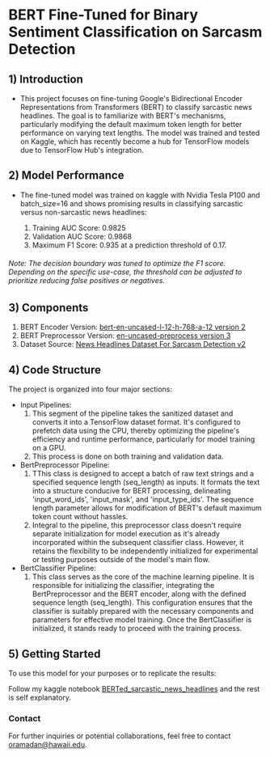 # BERT Fine-Tuned for Binary Sentiment Classification on Sarcasm Detection
## 1) Introduction
- This project focuses on fine-tuning Google's Bidirectional Encoder Representations from Transformers (BERT) to classify sarcastic news headlines. The goal is to familiarize with BERT's mechanisms, particularly modifying the default maximum token length for better performance on varying text lengths. The model was trained and tested on Kaggle, which has recently become a hub for TensorFlow models due to TensorFlow Hub's integration.

## 2) Model Performance
- The fine-tuned model was trained on kaggle with Nvidia Tesla P100 and batch_size=16 and shows promising results in classifying sarcastic versus non-sarcastic news headlines:

  1) Training AUC Score: 0.9825
  2) Validation AUC Score: 0.9868
  3) Maximum F1 Score: 0.935 at a prediction threshold of 0.17.

###### Note: The decision boundary was tuned to optimize the F1 score. Depending on the specific use-case, the threshold can be adjusted to prioritize reducing false positives or negatives.

## 3) Components
1. BERT Encoder
Version:  [bert-en-uncased-l-12-h-768-a-12 version 2](https://www.kaggle.com/models/tensorflow/bert/frameworks/TensorFlow2/variations/bert-en-uncased-l-12-h-768-a-12/versions/2)
2. BERT Preprocessor
Version: [en-uncased-preprocess version 3](https://www.kaggle.com/models/tensorflow/bert/frameworks/TensorFlow2/variations/en-uncased-preprocess/versions/3)
3. Dataset
Source: [News Headlines Dataset For Sarcasm Detection v2](https://www.kaggle.com/datasets/rmisra/news-headlines-dataset-for-sarcasm-detection)

## 4) Code Structure
The project is organized into four major sections:

- Input Pipelines:
  1) This segment of the pipeline takes the sanitized dataset and converts it into a TensorFlow dataset format. It's configured to prefetch data using the CPU, thereby optimizing the pipeline's efficiency and runtime performance, particularly for model training on a GPU.
  2) This process is done on both training and validation data.
- BertPreprocessor Pipeline:
  1) TThis class is designed to accept a batch of raw text strings and a specified sequence length (seq_length) as inputs. It formats the text into a structure conducive for BERT processing, delineating 'input_word_ids', 'input_mask', and 'input_type_ids'. The sequence length parameter allows for modification of BERT's default maximum token count without hassles.
  2) Integral to the pipeline, this preprocessor class doesn't require separate initialization for model execution as it's already incorporated within the subsequent classifier class. However, it retains the flexibility to be independently initialized for experimental or testing purposes outside of the model's main flow.
- BertClassifier Pipeline:
  1) This class serves as the core of the machine learning pipeline. It is responsible for initializing the classifier, integrating the BertPreprocessor and the BERT encoder, along with the defined sequence length (seq_length). This configuration ensures that the classifier is suitably prepared with the necessary components and parameters for effective model training. Once the BertClassifier is initialized, it stands ready to proceed with the training process.

## 5) Getting Started
To use this model for your purposes or to replicate the results:

Follow my kaggle notebook [BERTed_sarcastic_news_headlines](https://www.kaggle.com/code/omarxz/berted-sarcastic-news-headlines) and the rest is self explanatory.



### Contact
For further inquiries or potential collaborations, feel free to contact [oramadan@hawaii.edu](oramadan@hawaii.edu).
